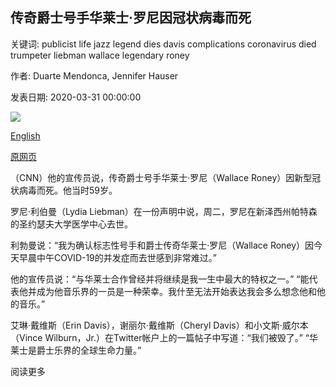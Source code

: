 ## 传奇爵士号手华莱士·罗尼因冠状病毒而死

关键词: publicist life jazz legend dies davis complications coronavirus died trumpeter liebman wallace legendary roney

作者: Duarte Mendonca, Jennifer Hauser

发表日期: 2020-03-31 00:00:00

![](https://cdn.cnn.com/cnnnext/dam/assets/200331215315-01-wallace-roney-file-2016-super-tease.jpg)

[English](Legendary%20jazz%20trumpeter%20Wallace%20Roney%20dies%20of%20complications%20from%20coronavirus.md)

[原网页](https://edition.cnn.com/2020/03/31/us/wallace-roney-death-covid-19/index.html)

（CNN）他的宣传员说，传奇爵士号手华莱士·罗尼（Wallace Roney）因新型冠状病毒而死。他当时59岁。

罗尼·利伯曼（Lydia Liebman）在一份声明中说，周二，罗尼在新泽西州帕特森的圣约瑟夫大学医学中心去世。

利勃曼说：“我为确认标志性号手和爵士传奇华莱士·罗尼（Wallace Roney）因今天早晨中午COVID-19的并发症而去世感到非常难过。”

他的宣传员说：“与华莱士合作曾经并将继续是我一生中最大的特权之一。” “能代表他并成为他音乐界的一员是一种荣幸。我什至无法开始表达我会多么想念他和他的音乐。”

艾琳·戴维斯（Erin Davis），谢丽尔·戴维斯（Cheryl Davis）和小文斯·威尔本（Vince Wilburn，Jr.）在Twitter帐户上的一篇帖子中写道：“我们被毁了。” “华莱士是爵士乐界的全球生命力量。”

阅读更多